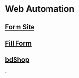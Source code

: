 # Web Automation

## [Form Site](https://fs1.formsite.com/form_app/FormSite?FormId=LoadLogin&Auto)

## [Fill Form]()

## [bdShop]()
..